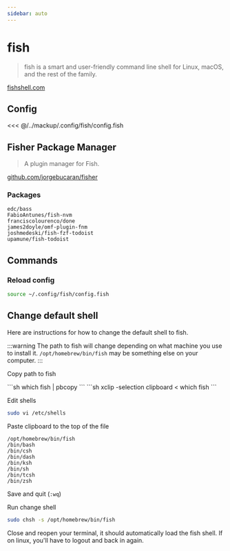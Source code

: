 ```yaml
---
sidebar: auto
---
```


# fish

> fish is a smart and user-friendly command line shell for Linux, macOS, and the rest of the family.

[fishshell.com](http://fishshell.com)

## Config

<<< @/../mackup/.config/fish/config.fish

## Fisher Package Manager

> A plugin manager for Fish.

[github.com/jorgebucaran/fisher](https://github.com/jorgebucaran/fisher)

### Packages

```
edc/bass
FabioAntunes/fish-nvm
franciscolourenco/done
james2doyle/omf-plugin-fnm
joshmedeski/fish-fzf-todoist
upamune/fish-todoist
```

## Commands

### Reload config

```sh
source ~/.config/fish/config.fish
```

## Change default shell

Here are instructions for how to change the default shell to fish.

:::warning
The path to fish will change depending on what machine you use to install it. `/opt/homebrew/bin/fish` may be something else on your computer.
:::

Copy path to fish

<code-group>
<code-block title="macOS">
```sh
which fish | pbcopy
```
</code-block>

<code-block title="linux">
```sh
xclip -selection clipboard < which fish
```
</code-block>
</code-group>

Edit shells
```sh
sudo vi /etc/shells
```

Paste clipboard to the top of the file

```sh{1}
/opt/homebrew/bin/fish
/bin/bash
/bin/csh
/bin/dash
/bin/ksh
/bin/sh
/bin/tcsh
/bin/zsh
```

Save and quit (`:wq`)

Run change shell
```sh
sudo chsh -s /opt/homebrew/bin/fish
```

Close and reopen your terminal, it should automatically load the fish shell. If on linux, you'll have to logout and back in again.

